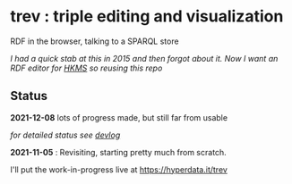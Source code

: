 # trev : triple editing and visualization

RDF in the browser, talking to a SPARQL store

_I had a quick stab at this in 2015 and then forgot about it. Now I want an RDF editor for [HKMS](https://hyperdata.it/blog/hyperdata-knowledge-management-system/) so reusing this repo_

## Status

**2021-12-08** lots of progress made, but still far from usable

_for detailed status see [devlog](devlog.md)_

**2021-11-05** : Revisiting, starting pretty much from scratch.

I'll put the work-in-progress live at https://hyperdata.it/trev

